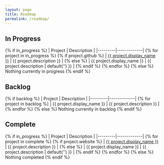 ```yaml
---
layout: page
title: Roadmap
permalink: /roadmap/
---
```


## In Progress

{% if in_progress %}
| Project | Description |
|---------|-------------|
{% for project in in_progress %}
{% if project.github %}
| <a href='{{ project.github }}' target='_blank'>{{ project.display_name }}</a> | {{ project.description }} |
{% else %}
| {{ project.display_name }} | {{ project.description | default('') }} |
{% endif %}
{% endfor %}
{% else %}
Nothing currently in progress
{% endif %}

## Backlog

{% if backlog %}
| Project | Description |
|---------|-------------|
{% for project in backlog %}
| {{ project.display_name }} | {{ project.description }} |
{% endfor %}
{% else %}
Nothing currently in backlog
{% endif %}

## Complete

{% if in_progress %}
| Project | Description |
|---------|-------------|
{% for project in complete %}
{% if project.website %}
| <a href='{{ project.website }}' target='_blank'>{{ project.display_name }}</a> | {{ project.description }} |
{% else %}
| {{ project.display_name }} | {{ project.description | default('') }} |
{% endif %}
{% endfor %}
{% else %}
Nothing completed
{% endif %}
